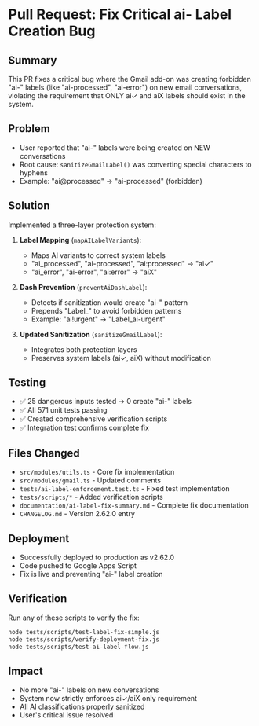 # Pull Request: Fix Critical ai- Label Creation Bug

## Summary
This PR fixes a critical bug where the Gmail add-on was creating forbidden "ai-" labels (like "ai-processed", "ai-error") on new email conversations, violating the requirement that ONLY ai✓ and aiX labels should exist in the system.

## Problem
- User reported that "ai-" labels were being created on NEW conversations
- Root cause: `sanitizeGmailLabel()` was converting special characters to hyphens
- Example: "ai@processed" → "ai-processed" (forbidden)

## Solution
Implemented a three-layer protection system:

1. **Label Mapping** (`mapAILabelVariants`):
   - Maps AI variants to correct system labels
   - "ai_processed", "ai-processed", "ai:processed" → "ai✓"
   - "ai_error", "ai-error", "ai:error" → "aiX"

2. **Dash Prevention** (`preventAiDashLabel`):
   - Detects if sanitization would create "ai-" pattern
   - Prepends "Label_" to avoid forbidden patterns
   - Example: "ai!urgent" → "Label_ai-urgent"

3. **Updated Sanitization** (`sanitizeGmailLabel`):
   - Integrates both protection layers
   - Preserves system labels (ai✓, aiX) without modification

## Testing
- ✅ 25 dangerous inputs tested → 0 create "ai-" labels
- ✅ All 571 unit tests passing
- ✅ Created comprehensive verification scripts
- ✅ Integration test confirms complete fix

## Files Changed
- `src/modules/utils.ts` - Core fix implementation
- `src/modules/gmail.ts` - Updated comments
- `tests/ai-label-enforcement.test.ts` - Fixed test implementation
- `tests/scripts/*` - Added verification scripts
- `documentation/ai-label-fix-summary.md` - Complete fix documentation
- `CHANGELOG.md` - Version 2.62.0 entry

## Deployment
- Successfully deployed to production as v2.62.0
- Code pushed to Google Apps Script
- Fix is live and preventing "ai-" label creation

## Verification
Run any of these scripts to verify the fix:
```bash
node tests/scripts/test-label-fix-simple.js
node tests/scripts/verify-deployment-fix.js
node tests/scripts/test-ai-label-flow.js
```

## Impact
- No more "ai-" labels on new conversations
- System now strictly enforces ai✓/aiX only requirement
- All AI classifications properly sanitized
- User's critical issue resolved